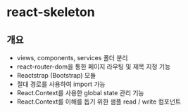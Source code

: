 # react-skeleton



## 개요

- views, components, services 폴더 분리
- react-router-dom을 통한 페이지 라우팅 및 제목 지정 기능
- Reactstrap (Bootstrap) 모듈
- 절대 경로를 사용하여 import 가능
- React.Context를 사용한 global state 관리 기능
- React.Context를 이해를 돕기 위한 샘플 read / write 컴포넌트

